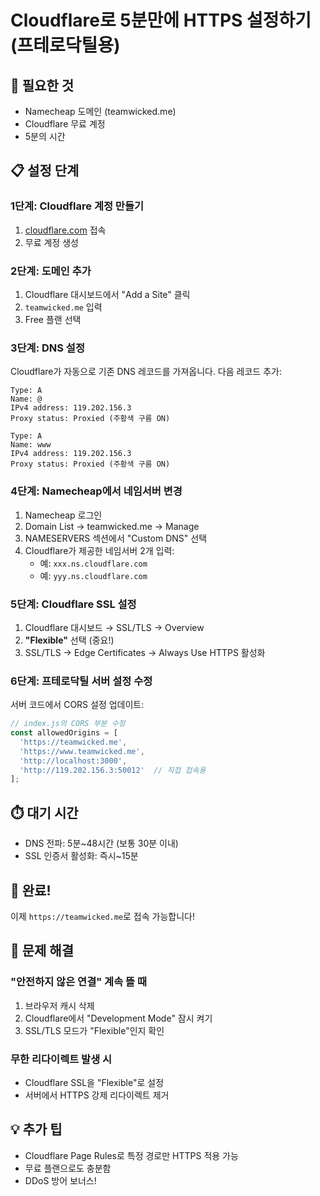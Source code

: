 # Cloudflare로 5분만에 HTTPS 설정하기 (프테로닥틸용)

## 🎯 필요한 것
- Namecheap 도메인 (teamwicked.me)
- Cloudflare 무료 계정
- 5분의 시간

## 📋 설정 단계

### 1단계: Cloudflare 계정 만들기
1. [cloudflare.com](https://cloudflare.com) 접속
2. 무료 계정 생성

### 2단계: 도메인 추가
1. Cloudflare 대시보드에서 "Add a Site" 클릭
2. `teamwicked.me` 입력
3. Free 플랜 선택

### 3단계: DNS 설정
Cloudflare가 자동으로 기존 DNS 레코드를 가져옵니다. 다음 레코드 추가:

```
Type: A
Name: @
IPv4 address: 119.202.156.3
Proxy status: Proxied (주황색 구름 ON)

Type: A  
Name: www
IPv4 address: 119.202.156.3
Proxy status: Proxied (주황색 구름 ON)
```

### 4단계: Namecheap에서 네임서버 변경
1. Namecheap 로그인
2. Domain List → teamwicked.me → Manage
3. NAMESERVERS 섹션에서 "Custom DNS" 선택
4. Cloudflare가 제공한 네임서버 2개 입력:
   - 예: `xxx.ns.cloudflare.com`
   - 예: `yyy.ns.cloudflare.com`

### 5단계: Cloudflare SSL 설정
1. Cloudflare 대시보드 → SSL/TLS → Overview
2. **"Flexible"** 선택 (중요!)
3. SSL/TLS → Edge Certificates → Always Use HTTPS 활성화

### 6단계: 프테로닥틸 서버 설정 수정

서버 코드에서 CORS 설정 업데이트:

```javascript
// index.js의 CORS 부분 수정
const allowedOrigins = [
  'https://teamwicked.me',
  'https://www.teamwicked.me',
  'http://localhost:3000',
  'http://119.202.156.3:50012'  // 직접 접속용
];
```

## ⏱️ 대기 시간
- DNS 전파: 5분~48시간 (보통 30분 이내)
- SSL 인증서 활성화: 즉시~15분

## 🎉 완료!
이제 `https://teamwicked.me`로 접속 가능합니다!

## 🔧 문제 해결

### "안전하지 않은 연결" 계속 뜰 때
1. 브라우저 캐시 삭제
2. Cloudflare에서 "Development Mode" 잠시 켜기
3. SSL/TLS 모드가 "Flexible"인지 확인

### 무한 리다이렉트 발생 시
- Cloudflare SSL을 "Flexible"로 설정
- 서버에서 HTTPS 강제 리다이렉트 제거

## 💡 추가 팁
- Cloudflare Page Rules로 특정 경로만 HTTPS 적용 가능
- 무료 플랜으로도 충분함
- DDoS 방어 보너스!